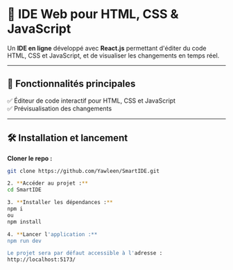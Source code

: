 # 🚀 IDE Web pour HTML, CSS & JavaScript

Un **IDE en ligne** développé avec **React.js** permettant d'éditer du code HTML, CSS et JavaScript, et de visualiser les changements en temps réel.

---

## 🎯 **Fonctionnalités principales**

✅ Éditeur de code interactif pour HTML, CSS et JavaScript  
✅ Prévisualisation des changements  

---

## 🛠️ **Installation et lancement**

**Cloner le repo :**
```bash
git clone https://github.com/Yawleen/SmartIDE.git

2. **Accéder au projet :**
cd SmartIDE

3. **Installer les dépendances :**
npm i 
ou 
npm install

4. **Lancer l'application :**
npm run dev

Le projet sera par défaut accessible à l'adresse :
http://localhost:5173/
